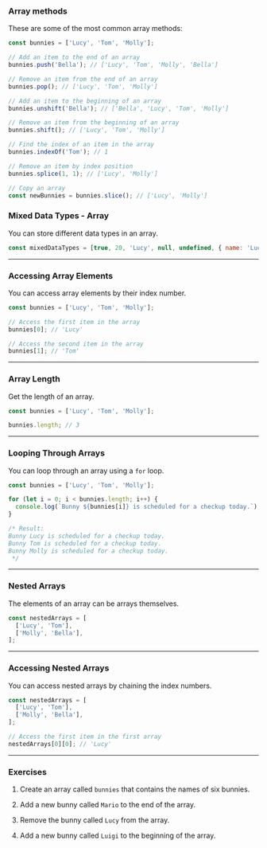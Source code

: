 ### Array methods

These are some of the most common array methods:

```js
const bunnies = ['Lucy', 'Tom', 'Molly'];

// Add an item to the end of an array
bunnies.push('Bella'); // ['Lucy', 'Tom', 'Molly', 'Bella']

// Remove an item from the end of an array
bunnies.pop(); // ['Lucy', 'Tom', 'Molly']

// Add an item to the beginning of an array
bunnies.unshift('Bella'); // ['Bella', 'Lucy', 'Tom', 'Molly']

// Remove an item from the beginning of an array
bunnies.shift(); // ['Lucy', 'Tom', 'Molly']

// Find the index of an item in the array
bunnies.indexOf('Tom'); // 1

// Remove an item by index position
bunnies.splice(1, 1); // ['Lucy', 'Molly']

// Copy an array
const newBunnies = bunnies.slice(); // ['Lucy', 'Molly']
```

### Mixed Data Types - Array

You can store different data types in an array.

```js
const mixedDataTypes = [true, 20, 'Lucy', null, undefined, { name: 'Lucy' }];
```

---

### Accessing Array Elements

You can access array elements by their index number.

```js
const bunnies = ['Lucy', 'Tom', 'Molly'];

// Access the first item in the array
bunnies[0]; // 'Lucy'

// Access the second item in the array
bunnies[1]; // 'Tom'
```

---

### Array Length

Get the length of an array.

```js
const bunnies = ['Lucy', 'Tom', 'Molly'];

bunnies.length; // 3
```

---

### Looping Through Arrays

You can loop through an array using a `for` loop.

```js
const bunnies = ['Lucy', 'Tom', 'Molly'];

for (let i = 0; i < bunnies.length; i++) {
  console.log(`Bunny ${bunnies[i]} is scheduled for a checkup today.`);
}

/* Result:
Bunny Lucy is scheduled for a checkup today.
Bunny Tom is scheduled for a checkup today.
Bunny Molly is scheduled for a checkup today.
 */
```

---

### Nested Arrays

The elements of an array can be arrays themselves.

```js
const nestedArrays = [
  ['Lucy', 'Tom'],
  ['Molly', 'Bella'],
];
```

---

### Accessing Nested Arrays

You can access nested arrays by chaining the index numbers.

```js
const nestedArrays = [
  ['Lucy', 'Tom'],
  ['Molly', 'Bella'],
];

// Access the first item in the first array
nestedArrays[0][0]; // 'Lucy'
```

---

### Exercises

1. Create an array called `bunnies` that contains the names of six bunnies.

2. Add a new bunny called `Mario` to the end of the array.

3. Remove the bunny called `Lucy` from the array.

4. Add a new bunny called `Luigi` to the beginning of the array.
